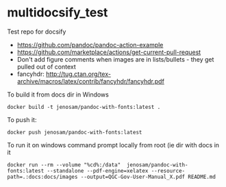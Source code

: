 # multidocsify_test
Test repo for docsify

- https://github.com/pandoc/pandoc-action-example
- https://github.com/marketplace/actions/get-current-pull-request
- Don't add figure comments when images are in lists/bullets - they get pulled out of context
- fancyhdr: http://tug.ctan.org/tex-archive/macros/latex/contrib/fancyhdr/fancyhdr.pdf

To build it from docs dir in Windows
```
docker build -t jenosam/pandoc-with-fonts:latest .
```
To push it:
```
docker push jenosam/pandoc-with-fonts:latest
```
To run it on windows command prompt locally from root (ie dir with docs in it
```
docker run --rm --volume "%cd%:/data"  jenosam/pandoc-with-fonts:latest --standalone --pdf-engine=xelatex --resource-path=.:docs:docs/images --output=QGC-Gov-User-Manual_X.pdf README.md
```

